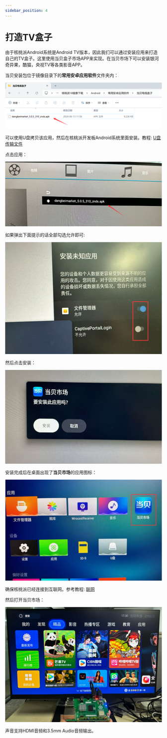 ```yaml
---
sidebar_position: 4
---
```


# 打造TV盒子

由于核桃派Android系统是Android TV版本，因此我们可以通过安装应用来打造自己的TV盒子。这里使用当贝盒子市场APP来实现。在当贝市场下可以安装银河奇异果，酷猫，央视TV等各类影音APP。

当贝安装包位于镜像目录下的**常用安卓应用软件**文件夹内：

![tv_box](./img/tv_box/tv_box1.png)

可以使用U盘拷贝该应用，然后在核桃派开发板Android系统里面安装。教程: [U盘传输文件](./android_os.md#u盘文件传输)

点击应用：

![tv_box](./img/tv_box/tv_box2.png)

如果弹出下面提示的话全部勾选允许即可:

![tv_box](./img/tv_box/tv_box3.png)

然后点击安装：

![tv_box](./img/tv_box/tv_box4.png)

安装完成后在桌面出现了**当贝市场**的应用图标：

![tv_box](./img/tv_box/tv_box5.png)

确保核桃派已经连接到互联网。参考教程: [联网](./android_os.md#联网)

然后打开当贝市场：

![tv_box](./img/tv_box/tv_box6.png)

声音支持HDMI音频和3.5mm Audio音频输出。